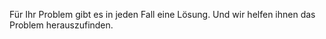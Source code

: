 <span style="color:#000ff;">Für Ihr Problem gibt es in jeden Fall eine Lösung. Und wir helfen ihnen das Problem herauszufinden.</span>